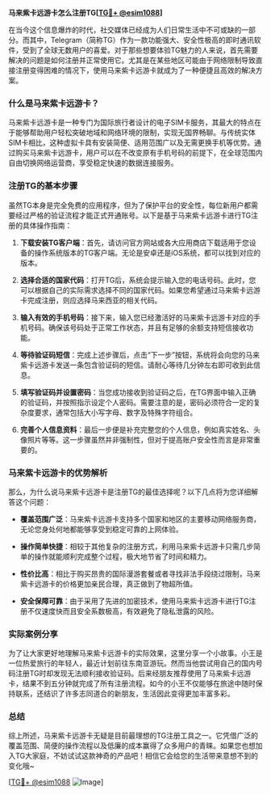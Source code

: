 **马来紫卡远游卡怎么注册TG[[TG💪+ @esim1088](https://t.me/s/esim1088)]**

在当今这个信息爆炸的时代，社交媒体已经成为人们日常生活中不可或缺的一部分。而其中，Telegram（简称TG）作为一款功能强大、安全性极高的即时通讯软件，受到了全球无数用户的喜爱。对于那些想要体验TG魅力的人来说，首先需要解决的问题是如何注册并正常使用它。尤其是在某些地区可能由于网络限制导致直接注册变得困难的情况下，使用马来紫卡远游卡就成为了一种便捷且高效的解决方案。

### 什么是马来紫卡远游卡？

马来紫卡远游卡是一种专门为国际旅行者设计的电子SIM卡服务，其最大的特点在于能够帮助用户轻松突破地域和网络环境的限制，实现无国界畅聊。与传统实体SIM卡相比，这种虚拟卡具有安装简便、适用范围广以及无需更换手机等优势。通过购买马来紫卡远游卡，用户可以在不改变原有手机号码的前提下，在全球范围内自由切换网络运营商，享受稳定快速的数据连接服务。

### 注册TG的基本步骤

虽然TG本身是完全免费的应用程序，但为了保护平台的安全性，每位新用户都需要经过严格的验证流程才能正式开通账号。以下是基于马来紫卡远游卡进行TG注册的具体操作指南：

1. **下载安装TG客户端**：首先，请访问官方网站或各大应用商店下载适用于您设备的操作系统版本的TG客户端。无论是安卓还是iOS系统，都可以找到对应的版本。
   
2. **选择合适的国家代码**：打开TG后，系统会提示输入您的电话号码。此时，您可以根据自己的实际需求选择不同的国家代码。如果您希望通过马来紫卡远游卡完成注册，则应选择马来西亚的相关代码。

3. **输入有效的手机号码**：接下来，输入您已经激活好的马来紫卡远游卡对应的手机号码。确保该号码处于正常工作状态，并且有足够的余额支持短信接收功能。

4. **等待验证码短信**：完成上述步骤后，点击“下一步”按钮，系统将会向您的马来紫卡远游卡发送一条包含验证码的短信。请耐心等待几分钟左右即可收到此信息。

5. **填写验证码并设置密码**：当您成功接收到验证码之后，在TG界面中输入正确的验证码，并按照指示设定个人密码。需要注意的是，密码必须符合一定的复杂度要求，通常包括大小写字母、数字及特殊字符组合。

6. **完善个人信息资料**：最后一步便是补充完整您的个人信息，例如真实姓名、头像照片等等。这一步骤虽然并非强制性，但对于提高账户安全性而言是非常重要的。

### 马来紫卡远游卡的优势解析

那么，为什么说马来紫卡远游卡是注册TG的最佳选择呢？以下几点将为您详细解答这个问题：

- **覆盖范围广泛**：马来紫卡远游卡支持多个国家和地区的主要移动网络服务商，无论您身处何地都能够享受到稳定可靠的上网体验。
  
- **操作简单快捷**：相较于其他复杂的注册方式，利用马来紫卡远游卡只需几步简单的操作就能顺利完成整个过程，极大地节省了时间和精力。
  
- **性价比高**：相比于购买昂贵的国际漫游套餐或者寻找非法手段绕过限制，马来紫卡远游卡的价格更加亲民合理，真正做到了物超所值。
  
- **安全保障可靠**：由于采用了先进的加密技术，使用马来紫卡远游卡进行TG注册不仅速度快而且安全系数极高，有效避免了隐私泄露的风险。

### 实际案例分享

为了让大家更好地理解马来紫卡远游卡的实际效果，这里分享一个小故事。小王是一位热爱旅行的年轻人，最近计划前往东南亚游玩。然而当他尝试用自己的国内号码注册TG时却发现无法顺利接收验证码。后来经朋友推荐使用了马来紫卡远游卡，结果不到五分钟就完成了所有注册流程。如今的小王不仅能够在旅途中随时保持联系，还结识了许多志同道合的新朋友，生活因此变得更加丰富多彩。

### 总结

综上所述，马来紫卡远游卡无疑是目前最理想的TG注册工具之一。它凭借广泛的覆盖范围、简便的操作流程以及低廉的成本赢得了众多用户的青睐。如果您也想加入TG大家庭，不妨试试这款神奇的产品吧！相信它会给您的生活带来意想不到的变化哦~

[[TG💪+ @esim1088](https://t.me/s/esim1088) ![Image](https://i.postimg.cc/4NQfJmqS/Snipaste-2025-05-13-00-14-12.png)]